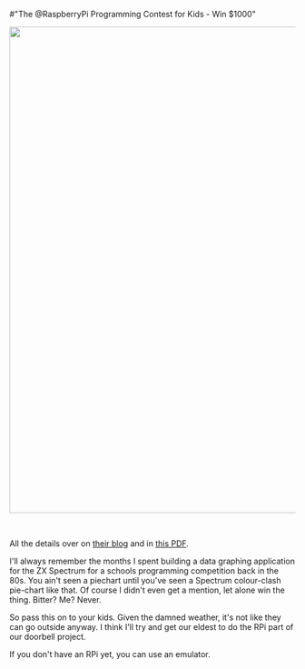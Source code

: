 #"The @RaspberryPi Programming Contest for Kids - Win $1000"

<a href="http://www.raspberrypi.org/wp-content/uploads/2012/07/Summer-Code-001c.pdf"><img class="size-full wp-image-789 alignnone" title="competition" src="http://conoroneill.net/wp-content/uploads/2012/07/competition.png" alt="" width="855" height="856" /></a>

&nbsp;

All the details over on <a href="http://www.raspberrypi.org/archives/1545">their blog</a> and in <a href="http://www.raspberrypi.org/wp-content/uploads/2012/07/Summer-Code-001c.pdf">this PDF</a>.

I'll always remember the months I spent building a data graphing application for the ZX Spectrum for a schools programming competition back in the 80s. You ain't seen a piechart until you've seen a Spectrum colour-clash pie-chart like that. Of course I didn't even get a mention, let alone win the thing. Bitter? Me? Never.

So pass this on to your kids. Given the damned weather, it's not like they can go outside anyway. I think I'll try and get our eldest to do the RPi part of our doorbell project.

If you don't have an RPi yet, you can use an emulator.